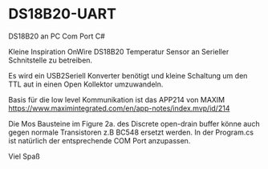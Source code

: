 # DS18B20-UART
DS18B20 an PC Com Port C#

Kleine Inspiration OnWire DS18B20 Temperatur Sensor an Serieller Schnitstelle zu betreiben.

Es wird ein USB2Seriell Konverter benötigt und kleine Schaltung um den TTL aut in einen Open Kollektor umzuwandeln.

Basis für die low level Kommunikation ist das APP214 von MAXIM
https://www.maximintegrated.com/en/app-notes/index.mvp/id/214

Die Mos Bausteine im Figure 2a. des Discrete open-drain buffer könne auch gegen normale Transistoren z.B BC548 ersetzt werden.
In der Program.cs ist natürlich der entsprechende COM Port anzupassen.


Viel Spaß
